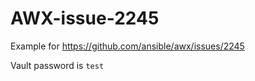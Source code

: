 # AWX-issue-2245
Example for https://github.com/ansible/awx/issues/2245

Vault password is ```test```
